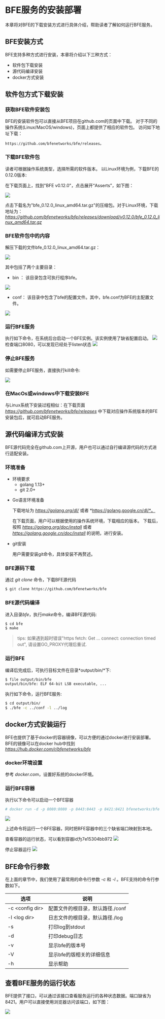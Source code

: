 # BFE服务的安装部署
本章将对BFE的下载安装方式进行具体介绍，帮助读者了解如何运行BFE服务。

## BFE安装方式
BFE支持多种方式进行安装，本章将介绍以下三种方式：
* 软件包下载安装
* 源代码编译安装
* docker方式安装

## 软件包方式下载安装

### 获取BFE软件安装包
BFE的安装软件包可以直接从BFE项目在github.com的页面中下载。
对于不同的操作系统(Linux/MacOS/windows)，页面上都提供了相应的软件包。
访问如下地址下载：

    https://github.com/bfenetworks/bfe/releases。

### 下载BFE软件包
读者可根据操作系统类型，选择所需的软件版本。
以Linux环境为例，下载BFE的0.12.0版本:

在下载页面上，找到"BFE v0.12.0"，点击展开“Asserts”，如下图：

![](img/v0120_assert.png)

点击下载名为"bfe_0.12.0_linux_amd64.tar.gz"的压缩包。对于Linux环境，下载地址为： *https://github.com/bfenetworks/bfe/releases/download/v0.12.0/bfe_0.12.0_linux_amd64.tar.gz*

### BFE软件包中的内容

解压下载的文件bfe_0.12.0_linux_amd64.tar.gz：

![](img/v0120_files.png)

其中包括了两个主要目录：
* bin ： 该目录包含可执行程序bfe。

![](img/v0120_file_bin.png)

* conf： 该目录中包含了bfe的配置文件。其中，bfe.conf为BFE的主配置文件。

![](img/v0120_file_conf.png)

### 运行BFE服务

执行如下命令，在系统后台启动一个BFE实例。该实例使用了缺省配置启动。
![](img/v0120_run.png)
检查端口8080，可以发现已经处于listen状态
![](img/v0120_port.png)

### 停止BFE服务

如需要停止BFE服务，直接执行kill命令: 

![](img/v0120_kill.png)

### 在MacOs或windows中下载安装BFE
与Linux系统下安装过程相似：在下载页面 *https://github.com/bfenetworks/bfe/releases* 中下载对应操作系统版本的BFE安装包后，就可启动BFE服务。


## 源代码编译方式安装
BFE源代码完全在github.com上开源，用户也可以通过自行编译源代码的方式进行适配安装。

### 环境准备
- 环境要求
  - golang 1.13+
  - git 2.0+



+ Go语言环境准备

  下载地址为 *https://golang.org/dl/* 或者 *https://golang.google.cn/dl/*。

  在下载页面，用户可以根据使用的操作系统环境，下载相应的版本。
  下载后，按照 *https://golang.org/doc/install* 或者 *https://golang.google.cn/doc/install* 的说明，进行安装。



+ git安装

  用户需要安装git命令，具体安装不再赘述。

### BFE源码下载
通过 *git clone* 命令，下载BFE源代码
```bash
$ git clone https://github.com/bfenetworks/bfe
```

### BFE源代码编译
进入目录*bfe*，执行*make*命令，编译BFE源代码:

```bash
$ cd bfe
$ make
```

> tips: 如果遇到超时错误"https fetch: Get ... connect: connection timed out", 请设置GO_PROXY代理后重试.

### 运行BFE
编译后完成后，可执行目标文件在目录*output/bin/*下:

```bash
$ file output/bin/bfe
output/bin/bfe: ELF 64-bit LSB executable, ...
```

执行如下命令，运行BFE服务:

```bash
$ cd output/bin/
$ ./bfe -c ../conf -l ../log
```

## docker方式安装运行
BFE也提供了基于docker的容器镜像，可以方便的通过docker进行安装部署。
BFE的镜像可以在docker hub中找到 *https://hub.docker.com/r/bfenetworks/bfe*

### docker环境设置
参考 *docker.com*，设置好系统的docker环境。

### 运行BFE容器
执行以下命令可以启动一个BFE容器
```bash
# docker run -d -p 8080:8080 -p 8443:8443 -p 8421:8421 bfenetworks/bfe
```
![](img/docker_run.png)

上述命令将运行一个BFE容器，同时把BFE容器中的三个缺省端口映射到本地。

查看容器的运行状态，可以看到容器id为7e15304bb972
![](img/docker_ps.png)

停止容器运行
![](img/docker_stop.png)


## BFE命令行参数

在上面的章节中，我们使用了最常用的命令行参数 *-c* 和 *-l* 。BFE支持的命令行参数如下。

|选项|说明|
|---|----|
|-c \<config dir>   |配置文件的根目录，默认路径./conf   |
|-l \<log dir>      |日志文件的根目录，默认路径./log    |
|-s                 |打印log到stdout                |
|-d                 |打印debug日志                  |
|-v                 |显示bfe的版本号                 |
|-V                 |显示bfe的版相关的详细信息        |
|-h                 |显示帮助                       |



## 查看BFE服务的运行状态

BFE提供了接口，可以通过该接口查看服务运行的各种状态数据。端口缺省为8421。用户可以直接使用浏览器访问该端口，如下图：

![](img/v0120_monitor.png)


